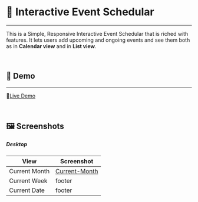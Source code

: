 # 📅 Interactive Event Schedular 
---

This is a Simple, Responsive Interactive Event Schedular that is riched with features. It lets users add upcoming and ongoing events and see them both as in **Calendar view** and in **List view**.

<br>

## 🚀 Demo
---
🔗[Live Demo](https://tamalpakrasi.github.io/Interactive-Event-Schedular/)

<br>

## 🖼️ Screenshots

##### Desktop

| View | Screenshot |
| ------ |  ------  |
| Current Month | [Current-Month](./Assets/Screenshots/Calendar-Desktop-View-Month.png) |
| Current Week | footer |
| Current Date | footer |



